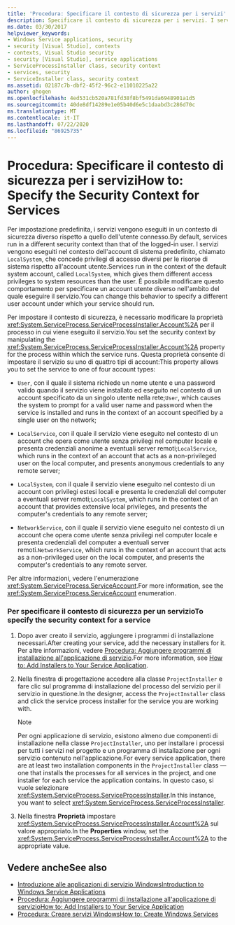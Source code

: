 ```yaml
---
title: 'Procedura: Specificare il contesto di sicurezza per i servizi'
description: Specificare il contesto di sicurezza per i servizi. I servizi eseguiti nel contesto dell'account di sistema predefinito hanno altri diritti di accesso alle risorse di sistema rispetto all'utente connesso.
ms.date: 03/30/2017
helpviewer_keywords:
- Windows Service applications, security
- security [Visual Studio], contexts
- contexts, Visual Studio security
- security [Visual Studio], service applications
- ServiceProcessInstaller class, security context
- services, security
- ServiceInstaller class, security context
ms.assetid: 02187c7b-dbf2-45f2-96c2-e11010225a22
author: ghogen
ms.openlocfilehash: 4ed531cb520a781fd38f8bf5491da6948901a1d5
ms.sourcegitcommit: 40de8df14289e1e05b40d6e5c1daabd3c286d70c
ms.translationtype: MT
ms.contentlocale: it-IT
ms.lasthandoff: 07/22/2020
ms.locfileid: "86925735"
---
```

# <a name="how-to-specify-the-security-context-for-services"></a><span data-ttu-id="d02f8-104">Procedura: Specificare il contesto di sicurezza per i servizi</span><span class="sxs-lookup"><span data-stu-id="d02f8-104">How to: Specify the Security Context for Services</span></span>
<span data-ttu-id="d02f8-105">Per impostazione predefinita, i servizi vengono eseguiti in un contesto di sicurezza diverso rispetto a quello dell'utente connesso.</span><span class="sxs-lookup"><span data-stu-id="d02f8-105">By default, services run in a different security context than that of the logged-in user.</span></span> <span data-ttu-id="d02f8-106">I servizi vengono eseguiti nel contesto dell'account di sistema predefinito, chiamato `LocalSystem`, che concede privilegi di accesso diversi per le risorse di sistema rispetto all'account utente.</span><span class="sxs-lookup"><span data-stu-id="d02f8-106">Services run in the context of the default system account, called `LocalSystem`, which gives them different access privileges to system resources than the user.</span></span> <span data-ttu-id="d02f8-107">È possibile modificare questo comportamento per specificare un account utente diverso nell'ambito del quale eseguire il servizio.</span><span class="sxs-lookup"><span data-stu-id="d02f8-107">You can change this behavior to specify a different user account under which your service should run.</span></span>  
  
 <span data-ttu-id="d02f8-108">Per impostare il contesto di sicurezza, è necessario modificare la proprietà <xref:System.ServiceProcess.ServiceProcessInstaller.Account%2A> per il processo in cui viene eseguito il servizio.</span><span class="sxs-lookup"><span data-stu-id="d02f8-108">You set the security context by manipulating the <xref:System.ServiceProcess.ServiceProcessInstaller.Account%2A> property for the process within which the service runs.</span></span> <span data-ttu-id="d02f8-109">Questa proprietà consente di impostare il servizio su uno di quattro tipi di account:</span><span class="sxs-lookup"><span data-stu-id="d02f8-109">This property allows you to set the service to one of four account types:</span></span>  
  
- <span data-ttu-id="d02f8-110">`User`, con il quale il sistema richiede un nome utente e una password valido quando il servizio viene installato ed eseguito nel contesto di un account specificato da un singolo utente nella rete;</span><span class="sxs-lookup"><span data-stu-id="d02f8-110">`User`, which causes the system to prompt for a valid user name and password when the service is installed and runs in the context of an account specified by a single user on the network;</span></span>  
  
- <span data-ttu-id="d02f8-111">`LocalService`, con il quale il servizio viene eseguito nel contesto di un account che opera come utente senza privilegi nel computer locale e presenta credenziali anonime a eventuali server remoti;</span><span class="sxs-lookup"><span data-stu-id="d02f8-111">`LocalService`, which runs in the context of an account that acts as a non-privileged user on the local computer, and presents anonymous credentials to any remote server;</span></span>  
  
- <span data-ttu-id="d02f8-112">`LocalSystem`, con il quale il servizio viene eseguito nel contesto di un account con privilegi estesi locali e presenta le credenziali del computer a eventuali server remoti;</span><span class="sxs-lookup"><span data-stu-id="d02f8-112">`LocalSystem`, which runs in the context of an account that provides extensive local privileges, and presents the computer's credentials to any remote server;</span></span>  
  
- <span data-ttu-id="d02f8-113">`NetworkService`, con il quale il servizio viene eseguito nel contesto di un account che opera come utente senza privilegi nel computer locale e presenta credenziali del computer a eventuali server remoti.</span><span class="sxs-lookup"><span data-stu-id="d02f8-113">`NetworkService`, which runs in the context of an account that acts as a non-privileged user on the local computer, and presents the computer's credentials to any remote server.</span></span>  
  
 <span data-ttu-id="d02f8-114">Per altre informazioni, vedere l'enumerazione <xref:System.ServiceProcess.ServiceAccount>.</span><span class="sxs-lookup"><span data-stu-id="d02f8-114">For more information, see the <xref:System.ServiceProcess.ServiceAccount> enumeration.</span></span>  
  
### <a name="to-specify-the-security-context-for-a-service"></a><span data-ttu-id="d02f8-115">Per specificare il contesto di sicurezza per un servizio</span><span class="sxs-lookup"><span data-stu-id="d02f8-115">To specify the security context for a service</span></span>  
  
1. <span data-ttu-id="d02f8-116">Dopo aver creato il servizio, aggiungere i programmi di installazione necessari.</span><span class="sxs-lookup"><span data-stu-id="d02f8-116">After creating your service, add the necessary installers for it.</span></span> <span data-ttu-id="d02f8-117">Per altre informazioni, vedere [Procedura: Aggiungere programmi di installazione all'applicazione di servizio](how-to-add-installers-to-your-service-application.md).</span><span class="sxs-lookup"><span data-stu-id="d02f8-117">For more information, see [How to: Add Installers to Your Service Application](how-to-add-installers-to-your-service-application.md).</span></span>  
  
2. <span data-ttu-id="d02f8-118">Nella finestra di progettazione accedere alla classe `ProjectInstaller` e fare clic sul programma di installazione del processo del servizio per il servizio in questione.</span><span class="sxs-lookup"><span data-stu-id="d02f8-118">In the designer, access the `ProjectInstaller` class and click the service process installer for the service you are working with.</span></span>  
  
    > [!NOTE]
    > <span data-ttu-id="d02f8-119">Per ogni applicazione di servizio, esistono almeno due componenti di installazione nella classe `ProjectInstaller`, uno per installare i processi per tutti i servizi nel progetto e un programma di installazione per ogni servizio contenuto nell'applicazione.</span><span class="sxs-lookup"><span data-stu-id="d02f8-119">For every service application, there are at least two installation components in the `ProjectInstaller` class — one that installs the processes for all services in the project, and one installer for each service the application contains.</span></span> <span data-ttu-id="d02f8-120">In questo caso, si vuole selezionare <xref:System.ServiceProcess.ServiceProcessInstaller>.</span><span class="sxs-lookup"><span data-stu-id="d02f8-120">In this instance, you want to select <xref:System.ServiceProcess.ServiceProcessInstaller>.</span></span>  
  
3. <span data-ttu-id="d02f8-121">Nella finestra **Proprietà** impostare <xref:System.ServiceProcess.ServiceProcessInstaller.Account%2A> sul valore appropriato.</span><span class="sxs-lookup"><span data-stu-id="d02f8-121">In the **Properties** window, set the <xref:System.ServiceProcess.ServiceProcessInstaller.Account%2A> to the appropriate value.</span></span>  
  
## <a name="see-also"></a><span data-ttu-id="d02f8-122">Vedere anche</span><span class="sxs-lookup"><span data-stu-id="d02f8-122">See also</span></span>

- [<span data-ttu-id="d02f8-123">Introduzione alle applicazioni di servizio Windows</span><span class="sxs-lookup"><span data-stu-id="d02f8-123">Introduction to Windows Service Applications</span></span>](introduction-to-windows-service-applications.md)
- [<span data-ttu-id="d02f8-124">Procedura: Aggiungere programmi di installazione all'applicazione di servizio</span><span class="sxs-lookup"><span data-stu-id="d02f8-124">How to: Add Installers to Your Service Application</span></span>](how-to-add-installers-to-your-service-application.md)
- [<span data-ttu-id="d02f8-125">Procedura: Creare servizi Windows</span><span class="sxs-lookup"><span data-stu-id="d02f8-125">How to: Create Windows Services</span></span>](how-to-create-windows-services.md)
